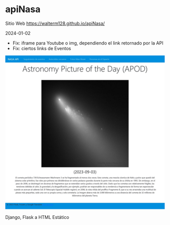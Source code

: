 # apiNasa

Sitio Web https://walterm128.github.io/apiNasa/

2024-01-02
  * Fix: iframe para Youtube o img, dependiendo el link retornado por la API
  * Fix: ciertos links de Eventos

![alt](Screenshot2023NASA_APIs.jpg)

Django, Flask a HTML Estático